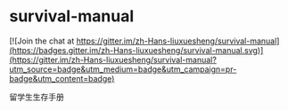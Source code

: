 # survival-manual

[![Join the chat at https://gitter.im/zh-Hans-liuxuesheng/survival-manual](https://badges.gitter.im/zh-Hans-liuxuesheng/survival-manual.svg)](https://gitter.im/zh-Hans-liuxuesheng/survival-manual?utm_source=badge&utm_medium=badge&utm_campaign=pr-badge&utm_content=badge)

留学生生存手册
